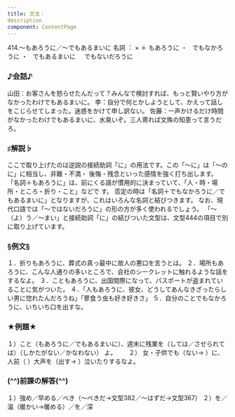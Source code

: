 ```yaml
---
title: 文法：
description
component: ContentPage
---
```



414.～もあろうに／～でもあるまいに
名詞 ： × ＋ もあろうに ・
  でもなかろうに ・
  でもあるまいに  
  でもないだろうに  
### ♪会話♪
山田：お客さんを怒らせたんだって？みんなで検討すれば、もっと賢いやり方がなかったわけでもあるまいに。
李：自分で何とかしようとして、かえって話しをこじらせてしまった。迷惑をかけて申し訳ない。
佐藤：一声かけるだけ時間がなかったわけでもあるまいに、水臭いぞ。三人寄れば文殊の知恵って言うだろ。
### ♯解説♭
ここで取り上げたのは逆説の接続助詞「に」の用法です。この「～に」は「～のに」に相当し、非難・不満・ 後悔・残念といった感情を強く打ち出します。 「名詞＋もあろうに」は、前にくる語が慣用的に決まっていて、「人・時・場所・ところ・折り・こと」などで す。
否定の時は「名詞＋でもなかろうに／でもあるまいに」となりますが、これはいろんな名詞と結びつきます。 なお、現代口語では「～ではないだろうに」の形の方が多く使われるでしょう。
「～（よ）う／～まい」と接続助詞「に」の結びついた文型は、文型444の項目で別に取り上げています。
### §例文§
１．折りもあろうに、葬式の真っ最中に故人の悪口を言うとは。
２．場所もあろうに、こんな人通りの多いところで、会社のシークレットに触れるような話をするなよ。
３．こともあろうに、出国間際になって、パスポートが盗まれていることに気がついた。
４．「人もあろうに、彼女、どうしてあんなきざったらしい男に惚れたんだろうね」「蓼食う虫も好き好きさ」
５．自分のことでもなかろうに、いちいち口を出すな。
### ★例題★
１）こと（もあろうに／でもあるまいに）、週末に残業を（しては／させられては）（しかたがない／かなわない）
よ。      
２） 女・子供でも（ない→ ）に、人前（ ）大声を（出す→ ）泣いたりするなよ。
### (^^)前課の解答(^^)
１）強め／早める／べき（～べきだ→文型382／～はずだ→文型367）
２）を／温（暖かい→暖める）／を／深
